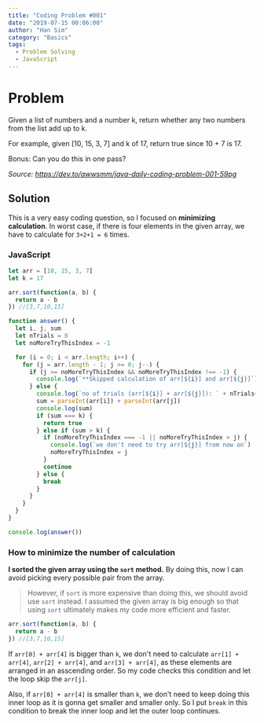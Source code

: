 ```yaml
---
title: "Coding Problem #001"
date: "2019-07-15 00:06:00"
author: "Han Sim"
category: "Basics"
tags:
  - Problem Solving
  - JavaScript
---
```


# Problem

Given a list of numbers and a number k, return whether any two numbers from the list add up to k.

For example, given [10, 15, 3, 7] and k of 17, return true since 10 + 7 is 17.

Bonus: Can you do this in one pass?

_Source: https://dev.to/awwsmm/java-daily-coding-problem-001-59pg_

## Solution

This is a very easy coding question, so I focused on **minimizing calculation**. In worst case, if there is four elements in the given array, we have to calculate for `3+2+1 = 6` times.

### JavaScript

```JavaScript
let arr = [10, 15, 3, 7]
let k = 17

arr.sort(function(a, b) {
  return a - b
}) //[3,7,10,15]

function answer() {
  let i, j, sum
  let nTrials = 0
  let noMoreTryThisIndex = -1

  for (i = 0; i < arr.length; i++) {
    for (j = arr.length - 1; j >= 0; j--) {
      if (j >= noMoreTryThisIndex && noMoreTryThisIndex !== -1) {
        console.log(`**Skipped calculation of arr[${i}] and arr[${j}]`)
      } else {
        console.log(`no of trials (arr[${i}] + arr[${j}]): ` + nTrials++)
        sum = parseInt(arr[i]) + parseInt(arr[j])
        console.log(sum)
        if (sum === k) {
          return true
        } else if (sum > k) {
          if (noMoreTryThisIndex === -1 || noMoreTryThisIndex > j) {
            console.log(`we don't need to try arr[${j}] from now on`)
            noMoreTryThisIndex = j
          }
          continue
        } else {
          break
        }
      }
    }
  }
}

console.log(answer())
```

### How to minimize the number of calculation

**I sorted the given array using the `sort` method.** By doing this, now I can avoid picking every possible pair from the array.

> However, if `sort` is more expensive than doing this, we should avoid use `sort` instead. I assumed the given array is big enough so that using `sort` ultimately makes my code more efficient and faster.

```JavaScript
arr.sort(function(a, b) {
  return a - b
}) //[3,7,10,15]
```

If `arr[0] + arr[4]` is bigger than `k`, we don't need to calculate `arr[1] + arr[4]`, `arr[2] + arr[4]`, and `arr[3] + arr[4]`, as these elements are arranged in an asscending order. So my code checks this condition and let the loop skip the `arr[j]`.

Also, if `arr[0] + arr[4]` is smaller than `k`, we don't need to keep doing this inner loop as it is gonna get smaller and smaller only. So I put `break` in this condition to break the inner loop and let the outer loop continues.
